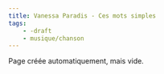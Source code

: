```yaml
---
title: Vanessa Paradis - Ces mots simples
tags:
    - -draft
    - musique/chanson
---
```


Page créée automatiquement, mais vide.
